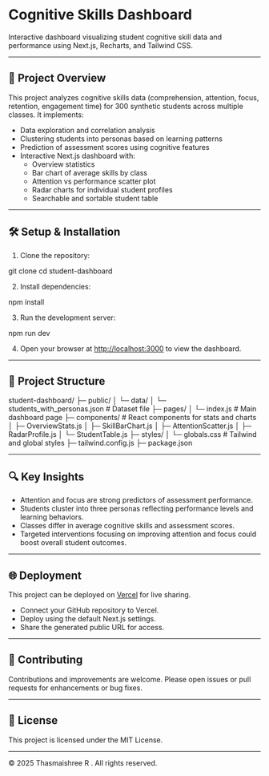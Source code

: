 # Cognitive Skills Dashboard

Interactive dashboard visualizing student cognitive skill data and performance using Next.js, Recharts, and Tailwind CSS.

---

## 🚀 Project Overview

This project analyzes cognitive skills data (comprehension, attention, focus, retention, engagement time) for 300 synthetic students across multiple classes. It implements:

- Data exploration and correlation analysis
- Clustering students into personas based on learning patterns
- Prediction of assessment scores using cognitive features
- Interactive Next.js dashboard with:
  - Overview statistics
  - Bar chart of average skills by class
  - Attention vs performance scatter plot
  - Radar charts for individual student profiles
  - Searchable and sortable student table

---

## 🛠 Setup & Installation

1. Clone the repository:

git clone <your-repo-url>
cd student-dashboard


2. Install dependencies:

npm install



3. Run the development server:

npm run dev


4. Open your browser at [http://localhost:3000](http://localhost:3000) to view the dashboard.

---

## 📁 Project Structure

student-dashboard/
├─ public/
│ └─ data/
│ └─ students_with_personas.json # Dataset file
├─ pages/
│ └─ index.js # Main dashboard page
├─ components/ # React components for stats and charts
│ ├─ OverviewStats.js
│ ├─ SkillBarChart.js
│ ├─ AttentionScatter.js
│ ├─ RadarProfile.js
│ └─ StudentTable.js
├─ styles/
│ └─ globals.css # Tailwind and global styles
├─ tailwind.config.js
├─ package.json


---

## 🔍 Key Insights

- Attention and focus are strong predictors of assessment performance.
- Students cluster into three personas reflecting performance levels and learning behaviors.
- Classes differ in average cognitive skills and assessment scores.
- Targeted interventions focusing on improving attention and focus could boost overall student outcomes.

---

## 🌐 Deployment

This project can be deployed on [Vercel](https://vercel.com/) for live sharing.

- Connect your GitHub repository to Vercel.
- Deploy using the default Next.js settings.
- Share the generated public URL for access.

---

## 🤝 Contributing

Contributions and improvements are welcome. Please open issues or pull requests for enhancements or bug fixes.

---

## 📝 License

This project is licensed under the MIT License.

---

© 2025 Thasmaishree R . All rights reserved.
